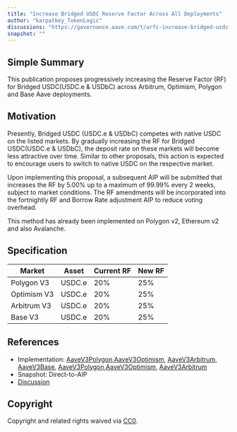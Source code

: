 ```yaml
---
title: "Increase Bridged USDC Reserve Factor Across All Deployments"
author: "karpatkey_TokenLogic"
discussions: "https://governance.aave.com/t/arfc-increase-bridged-usdc-reserve-factor-across-all-deployments/17787"
snapshot: ""
---
```


## Simple Summary

This publication proposes progressively increasing the Reserve Factor (RF) for Bridged USDC(USDC.e & USDbC) across Arbitrum, Optimism, Polygon and Base Aave deployments.

## Motivation

Presently, Bridged USDC (USDC.e & USDbC) competes with native USDC on the listed markets. By gradually increasing the RF for Bridged USDC(USDC.e & USDbC), the deposit rate on these markets will become less attractive over time. Similar to other proposals, this action is expected to encourage users to switch to native USDC on the respective market.

Upon implementing this proposal, a subsequent AIP will be submitted that increases the RF by 5.00% up to a maximum of 99.99% every 2 weeks, subject to market conditions. The RF amendments will be incorporated into the fortnightly RF and Borrow Rate adjustment AIP to reduce voting overhead.

This method has already been implemented on Polygon v2, Ethereum v2 and also Avalanche.

## Specification

| Market      | Asset  | Current RF | New RF |
| ----------- | ------ | ---------- | ------ |
| Polygon V3  | USDC.e | 20%        | 25%    |
| Optimism V3 | USDC.e | 20%        | 25%    |
| Arbitrum V3 | USDC.e | 20%        | 25%    |
| Base V3     | USDC.e | 20%        | 25%    |

## References

- Implementation: [AaveV3Polygon](https://github.com/bgd-labs/aave-proposals-v3/blob/f123b71c8f30c55710f199d7f377960705dd7993/src/20240528_Multi_BridgedUSDCeUpdateRF/AaveV3Polygon_IncreaseUSDCeRF_20240528.sol),[AaveV3Optimism](https://github.com/bgd-labs/aave-proposals-v3/blob/f123b71c8f30c55710f199d7f377960705dd7993/src/20240528_Multi_BridgedUSDCeUpdateRF/AaveV3Optimism_IncreaseUSDCeRF_20240528.sol), [AaveV3Arbitrum](https://github.com/bgd-labs/aave-proposals-v3/blob/f123b71c8f30c55710f199d7f377960705dd7993/src/20240528_Multi_BridgedUSDCeUpdateRF/AaveV3Arbitrum_IncreaseUSDCeRF_20240528.sol), [AaveV3Base](https://github.com/bgd-labs/aave-proposals-v3/blob/f123b71c8f30c55710f199d7f377960705dd7993/src/20240528_Multi_BridgedUSDCeUpdateRF/AaveV3Base_IncreaseUSDCeRF_20240528.sol), [AaveV3Polygon](https://github.com/bgd-labs/aave-proposals-v3/blob/f123b71c8f30c55710f199d7f377960705dd7993/src/20240528_Multi_BridgedUSDCeUpdateRF/AaveV3Polygon_IncreaseUSDCeRF_20240528.t.sol),[AaveV3Optimism](https://github.com/bgd-labs/aave-proposals-v3/blob/f123b71c8f30c55710f199d7f377960705dd7993/src/20240528_Multi_BridgedUSDCeUpdateRF/AaveV3Optimism_IncreaseUSDCeRF_20240528.t.sol), [AaveV3Arbitrum](https://github.com/bgd-labs/aave-proposals-v3/blob/f123b71c8f30c55710f199d7f377960705dd7993/src/20240528_Multi_BridgedUSDCeUpdateRF/AaveV3Arbitrum_IncreaseUSDCeRF_20240528.t.sol)
- Snapshot: Direct-to-AIP
- [Discussion](https://governance.aave.com/t/arfc-increase-bridged-usdc-reserve-factor-across-all-deployments/17787)

## Copyright

Copyright and related rights waived via [CC0](https://creativecommons.org/publicdomain/zero/1.0/).
